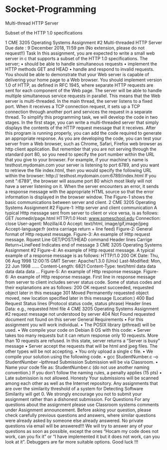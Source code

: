 # Socket-Programming
Multi-thread HTTP Server

Subset of the HTTP 1.0 specifications

1
CME 3205 Operating Systems
Assignment #2
Multi-threaded HTTP Server
Due date : 9 December 2018, 11:59 pm (No extension, please do not request!!)
Task
In this assignment, you are expected to write a small web server in c that supports a
subset of the HTTP 1.0 specifications. The server;
• should be able to handle simultaneous requests
• implement the HTTP methods GET and HEAD
• handle and respond to invalid requests.
You should be able to demonstrate that your Web server is capable of delivering your
home page to a Web browser. You should implement version 1.0 of HTTP, as defined in
RFC 1945, where separate HTTP requests are sent for each component of the Web page.
The server will be able to handle multiple simultaneous service requests in parallel. This
means that the Web server is multi-threaded. In the main thread, the server listens to a
fixed port. When it receives a TCP connection request, it sets up a TCP connection
through another port and services the request in a separate thread.
To simplify this programming task, we will develop the code in two stages. In the first
stage, you can write a multi-threaded server that simply displays the contents of the
HTTP request message that it receives. After this program is running properly, you can
add the code required to generate an appropriate response.
As you are developing the code, you can test your server from a Web browser, such as
Chrome, Safari, Firefox web browser as http client application. But remember that you
are not serving through the standard port 80, so you need to specify the port number
within the URL that you give to your browser. For example, if your machine's name is
testhost.mydomain.com your server is listening to port 6789, and you want to retrieve
the file index.html, then you would specify the following URL within the browser:
http:// testhost.mydomain.com:6789/index.html
If you omit ":6789", the browser will assume port 80 which most likely will not have a
server listening on it.
When the server encounters an error, it sends a response message with the appropriate
HTML source so that the error information is displayed in the browser window.
The Figure-1 shows the basic communications between server and client. 
2
CME 3205 Operating Systems
Assignment #2
Figure-1: Http server and client communication
A typical Http message sent from server to client or vice versa, is as follows:
GET /somedir/page.html HTTP/1.0
Host: www.someschool.edu
Connection: close
User-agent: Mozilla/4.0
Accept: text/html, image/gif,image/jpeg
Accept-language:fr
(extra carriage return + line feed)
Figure-2: General format of Http request message.
Figure-3: An example of Http request message.
Rquest Line
GET/POST/HEAD command
Header lines
Carrige Return+LineFeed
Indicates end of message
3
CME 3205 Operating Systems
Assignment #2
Figure-4: An example of Http request message.
A typical example of a response message is as follows:
HTTP/1.0 200 OK
Date: Thu, 06 Aug 1998 12:00:15 GMT
Server: Apache/1.3.0 (Unix)
Last-Modified: Mon, 22 Jun 1998 ......
Content-Length: 6821
Content-Type: text/html
data data data data data ...
Figure-5: An example of Http response message.
Figure-6: An example of Http response message.
First line in response message from server to client includes server status code. Some of
status codes and their explanations are as follows:
200 OK
request succeeded, requested object later in this message
301 Moved Permanently
requested object moved, new location specified later in this message (Location:)
400 Bad Request
Status lines (Protocol
status code, status
phrase)
Header lines
Data: e.g., requested
html file
4
CME 3205 Operating Systems
Assignment #2
request message not understood by server
404 Not Found
requested document not found on this server
General Requirements
• For this assignment you will work individual.
• The POSIX library (pthread) will be used.
• We compile your code on Debian 8 OS with this code:
• Server takes too many requests but it can return response only 10 requests.
More than 10 requests are refused. In this state, server returns a “Server is
busy” message
• Server accept the requests that will be html and jpeg files. The other types will
be not accepting.
• You only upload a single c file.
• We compile your solution using the following code.
• gcc StudentNumber.c –o StudentNumber –lpthread
Submission
Submission will be via Classroom.
• Name your code file as: StudentNumber.c (do not use another naming
convention.) If you don’t follow the naming rules, a penalty applies (15 pts)
• Late submission is not allowed.
Honesty
Your submissions will be scanned among each other as well as the Internet repository.
Any assignments that are over the similarity threshold of a system for Detecting Software
Similarity will get 0. We strongly encourage you not to submit your assignment rather
than a dishonest submission.
For Questions
For any questions about the assignment please use Classroom systems comments under
Assignment announcement. Before asking your question, please check carefully previous
questions and answers, where similar questions were already asked by someone else
already answered.
No private questions via email will be answered!!! We will try to answer any of your
questions as soon as possible, except the ones “Hocam my code does not work, can you
fix it” or “I have implemented it but it does not work, can you look at it”. Debuggers are
far more suitable options.
Good luck !!!
